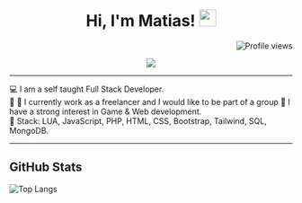<h1 align="center">
Hi, I'm Matias!
  <img src="https://c.tenor.com/6ZkJEn80W7kAAAAM/green-tick.gif" width="30"></h1>
 <!--<img src="https://komarev.com/ghpvc/?username=I-am-vishalmaurya&label=Profile%20Views&color=0e75b6&style=flat" align='right' alt="vishalmaurya" />-->
 <img src="https://gpvc.arturio.dev/I-am-vishalmaurya" alt="Profile views" align='right'/> <a href=""> </a> 
<br/>

<!-- Typing SVG by DenverCoder1 - https://github.com/DenverCoder1/readme-typing-svg -->
<p align="center">
  <a href="https://github.com/DenverCoder1/readme-typing-svg"><img src="https://readme-typing-svg.herokuapp.com?lines=Computer+Science+Student;Full+Stack+Developer;Working+On+An+Amazing+Project;Always%20learning%20new%20tech&center=true&width=380&height=45"></a>
</p>

<hr>
💻 I am a self taught Full Stack Developer. <br>
🔮 🔮 I currently work as a freelancer and I would like to be part of a group
📝 I have a strong interest in Game & Web development.  <br>
🌟 Stack: LUA, JavaScript, PHP, HTML, CSS, Bootstrap, Tailwind, SQL, MongoDB.  <br>
<hr>

## GitHub Stats


![Top Langs](https://github-readme-stats.vercel.app/api/top-langs/?username=facundo-utrico&langs_count=8&theme=algolia&layout=compact) 

